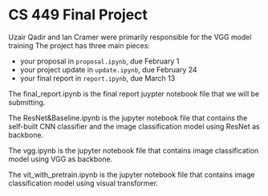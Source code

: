 # CS 449 Final Project
Uzair Qadir and Ian Cramer were primarily responsible for the VGG model training
The project has three main pieces:

- your proposal in `proposal.ipynb`, due February 1
- your project update in `update.ipynb`, due February 24
- your final report in `report.ipynb`, due March 13

The final_report.ipynb is the final report juypter notebook file that we will be submitting.

The ResNet&Baseline.ipynb is the jupyter notebook file that contains the self-built CNN classifier and the image classification model using ResNet as backbone.

The vgg.ipynb is the jupyter notebook file that contains image classification model using VGG as backbone.

The vit_with_pretrain.ipynb is the jupyter notebook file that contains image classification model using visual transformer.
